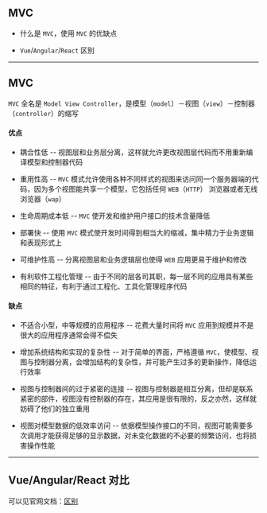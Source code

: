 ## MVC

* 什么是 ```MVC```，使用 ```MVC``` 的优缺点

* ```Vue```/```Angular```/```React``` 区别


----



## MVC

```MVC``` 全名是 ```Model View Controller```，是模型（```model```）－视图（```view```）－控制器（```controller```）的缩写

#### 优点

* 耦合性低 -- 视图层和业务层分离，这样就允许更改视图层代码而不用重新编译模型和控制器代码

* 重用性高 -- ```MVC``` 模式允许使用各种不同样式的视图来访问同一个服务器端的代码，因为多个视图能共享一个模型，它包括任何 ```WEB```（```HTTP```） 浏览器或者无线浏览器（```wap```）

* 生命周期成本低 -- ```MVC``` 使开发和维护用户接口的技术含量降低

* 部署快 -- 使用 ```MVC``` 模式使开发时间得到相当大的缩减，集中精力于业务逻辑和表现形式上

* 可维护性高 -- 分离视图层和业务逻辑层也使得 ```WEB``` 应用更易于维护和修改

* 有利软件工程化管理 -- 由于不同的层各司其职，每一层不同的应用具有某些相同的特征，有利于通过工程化、工具化管理程序代码

#### 缺点

* 不适合小型，中等规模的应用程序 -- 花费大量时间将 ```MVC``` 应用到规模并不是很大的应用程序通常会得不偿失

* 增加系统结构和实现的复杂性 -- 对于简单的界面，严格遵循 ```MVC```，使模型、视图与控制器分离，会增加结构的复杂性，并可能产生过多的更新操作，降低运行效率

* 视图与控制器间的过于紧密的连接 -- 视图与控制器是相互分离，但却是联系紧密的部件，视图没有控制器的存在，其应用是很有限的，反之亦然，这样就妨碍了他们的独立重用

* 视图对模型数据的低效率访问 -- 依据模型操作接口的不同，视图可能需要多次调用才能获得足够的显示数据，对未变化数据的不必要的频繁访问，也将损害操作性能


----

## Vue/Angular/React 对比

可以见官网文档：[区别](https://vuefe.cn/v2/guide/comparison.html)